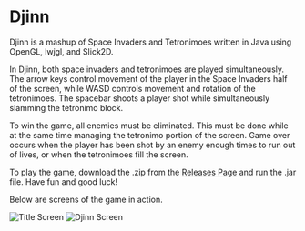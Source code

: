 # Djinn
Djinn is a mashup of Space Invaders and Tetronimoes written in Java using OpenGL, lwjgl, and Slick2D. 

In Djinn, both space invaders and tetronimoes are played simultaneously. The arrow keys control movement of the player in the Space Invaders half of the screen, while WASD controls movement and rotation of the tetronimoes. The spacebar shoots a player shot while simultaneously slamming the tetronimo block. 

To win the game, all enemies must be eliminated. This must be done while at the same time managing the tetronimo portion of the screen. Game over occurs when the player has been shot by an enemy enough times to run out of lives, or when the tetronimoes fill the screen.

To play the game, download the .zip from the [Releases Page](https://github.com/jryanwestby/Djinn/releases) and run the .jar file. Have fun and good luck!

Below are screens of the game in action.

![Title Screen](http://i.imgur.com/xMPAeQa.png)   ![Djinn Screen](http://i.imgur.com/FBBazTR.png)
